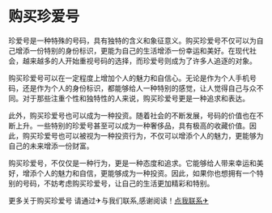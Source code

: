 # 购买珍爱号

珍爱号是一种特殊的号码，具有独特的含义和象征意义。购买珍爱号不仅可以为自己增添一份特别的身份标识，更能为自己的生活增添一份幸运和美好。在现代社会，越来越多的人开始重视号码的选择，而珍爱号则成为了许多人追逐的对象。

购买珍爱号可以在一定程度上增加个人的魅力和自信心。无论是作为个人手机号码，还是作为个人的身份标识，都能够给人一种特别的感觉，让人觉得自己与众不同。对于那些注重个性和独特性的人来说，购买珍爱号更是一种追求和表达。

此外，购买珍爱号也可以成为一种投资。随着社会的不断发展，号码的价值也在不断上升。一些特别的珍爱号甚至可以成为一种奢侈品，具有极高的收藏价值。因此，购买珍爱号也可以被视为一种投资行为，不仅可以增添个人的魅力，更能够为自己的未来增添一份财富。

购买珍爱号，不仅仅是一种行为，更是一种态度和追求。它能够给人带来幸运和美好，增添个人的魅力和自信，更能够成为一种投资。因此，如果你也想拥有一个特别的号码，不妨考虑购买珍爱号，让自己的生活更加精彩和特别。

更多关于购买珍爱号 请通过✈与我们联系,感谢阅读！[点我联系✈](https://chat.G208.com)